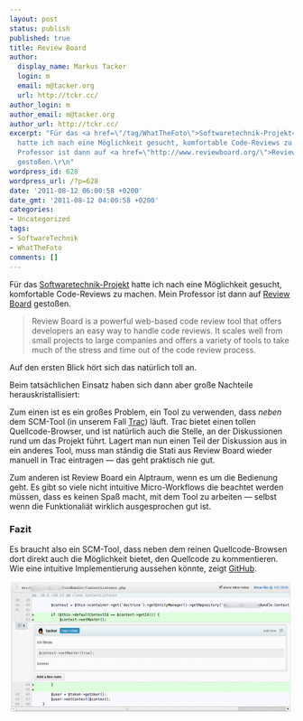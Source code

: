 ```yaml
---
layout: post
status: publish
published: true
title: Review Board
author:
  display_name: Markus Tacker
  login: m
  email: m@tacker.org
  url: http://tckr.cc/
author_login: m
author_email: m@tacker.org
author_url: http://tckr.cc/
excerpt: "Für das <a href=\"/tag/WhatTheFoto\">Softwaretechnik-Projekt</a>
  hatte ich nach eine Möglichkeit gesucht, komfortable Code-Reviews zu machen. Mein
  Professor ist dann auf <a href=\"http://www.reviewboard.org/\">Review Board</a>
  gestoßen.\r\n"
wordpress_id: 628
wordpress_url: /?p=628
date: '2011-08-12 06:00:58 +0200'
date_gmt: '2011-08-12 04:00:58 +0200'
categories:
- Uncategorized
tags:
- SoftwareTechnik
- WhatTheFoto
comments: []
---
```

<p>Für das <a href="/tag/WhatTheFoto">Softwaretechnik-Projekt</a> hatte ich nach eine Möglichkeit gesucht, komfortable Code-Reviews zu machen. Mein Professor ist dann auf <a href="http://www.reviewboard.org/">Review Board</a> gestoßen.<br />
<a id="more"></a><a id="more-628"></a></p>
<blockquote><p>Review Board is a powerful web-based code review tool that offers developers an easy way to handle code reviews. It scales well from small projects to large companies and offers a variety of tools to take much of the stress and time out of the code review process.</p></blockquote>
<p>Auf den ersten Blick hört sich das natürlich toll an.</p>
<p>Beim tatsächlichen Einsatz haben sich dann aber große Nachteile herauskristallisiert:</p>
<p>Zum einen ist es ein großes Problem, ein Tool zu verwenden, dass <em>neben</em> dem SCM-Tool (in unserem Fall <a href="trac.edgewall.org">Trac</a>) läuft. Trac bietet einen tollen Quellcode-Browser, und ist natürlich auch die Stelle, an der Diskussionen rund um das Projekt führt. Lagert man nun einen Teil der Diskussion aus in ein anderes Tool, muss man ständig die Stati aus Review Board wieder manuell in Trac eintragen &mdash; das geht praktisch nie gut.</p>
<p>Zum anderen ist Review Board ein Alptraum, wenn es um die Bedienung geht. Es gibt so viele nicht intuitive Micro-Workflows die beachtet werden müssen, dass es keinen Spaß macht, mit dem Tool zu arbeiten &mdash; selbst wenn die Funktionaliät wirklich ausgesprochen gut ist.</p>
<h3 class="textimage">Fazit</h3>
<p>Es braucht also ein SCM-Tool, dass neben dem reinen Quellcode-Browsen dort direkt auch die Möglichkeit bietet, den Quellcode zu kommentieren. Wie eine intuitive Implementierung aussehen könnte, zeigt <a href="http://github.com/">GitHub</a>.</p>
<p><a href="/uploads/2011/08/git-code-comments.png"><img src="/uploads/2011/08/git-code-comments-500x233.png" alt="" title="Quellcode-Kommentare mit GitHub" width="500" height="233" class="alignnone size-medium wp-image-785" /></a></p>
